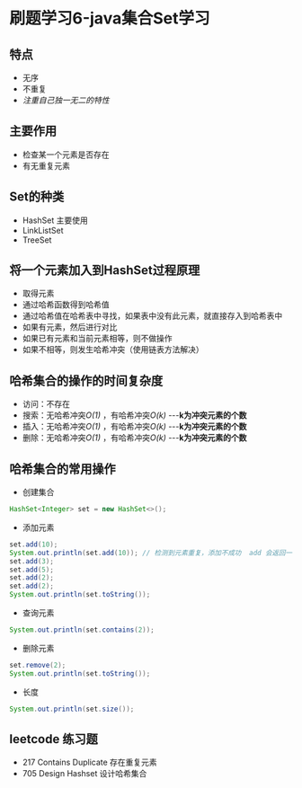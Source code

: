 # 刷题学习6-java集合Set学习


## 特点
* 无序  
* 不重复  
* _注重自己独一无二的特性_

## 主要作用
* 检查某一个元素是否存在  
* 有无重复元素

## Set的种类
* HashSet 主要使用
* LinkListSet  
* TreeSet  
   
## 将一个元素加入到HashSet过程原理
* 取得元素  
* 通过哈希函数得到哈希值  
* 通过哈希值在哈希表中寻找，如果表中没有此元素，就直接存入到哈希表中  
* 如果有元素，然后进行对比  
* 如果已有元素和当前元素相等，则不做操作  
* 如果不相等，则发生哈希冲突（使用链表方法解决）

## 哈希集合的操作的时间复杂度
* 访问：不存在  
* 搜索：无哈希冲突*O(1)* ，有哈希冲突*O(k)* ---**k为冲突元素的个数**  
* 插入：无哈希冲突*O(1)* ，有哈希冲突*O(k)* ---**k为冲突元素的个数**  
* 删除：无哈希冲突*O(1)* ，有哈希冲突*O(k)* ---**k为冲突元素的个数**

## 哈希集合的常用操作
* 创建集合  
```java
HashSet<Integer> set = new HashSet<>();
```
* 添加元素  
```java
set.add(10);
System.out.println(set.add(10)); // 检测到元素重复，添加不成功  add 会返回一个boolean值
set.add(3);
set.add(5);
set.add(2);
set.add(2);
System.out.println(set.toString());
```
* 查询元素  
```java
System.out.println(set.contains(2));
```
* 删除元素  
```java
set.remove(2);
System.out.println(set.toString());
```
* 长度  
```java
System.out.println(set.size());
```
## leetcode 练习题
* 217 Contains Duplicate 存在重复元素  
* 705 Design Hashset 设计哈希集合
